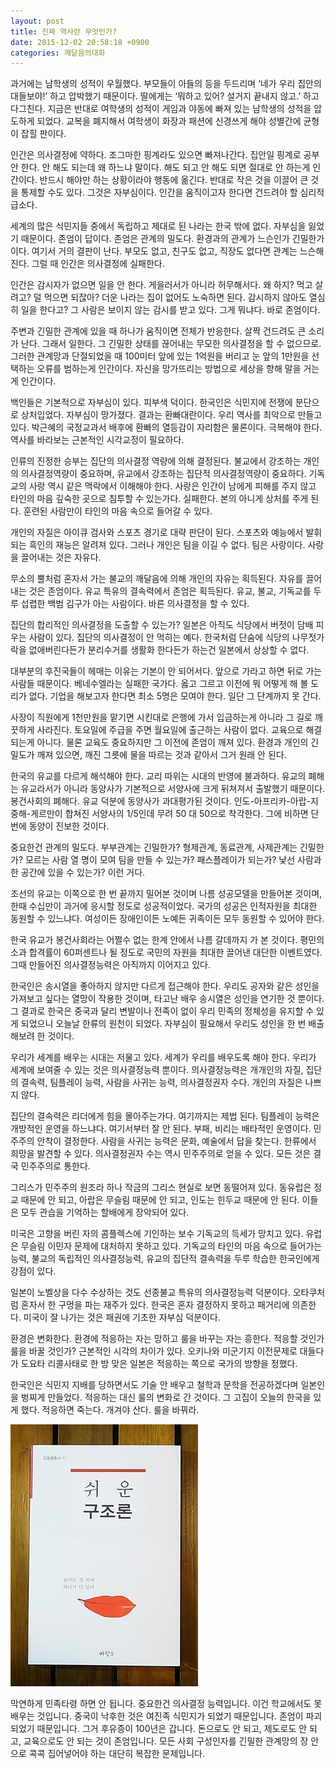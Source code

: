 ```yaml
---
layout: post
title: 진짜 역사란 무엇인가?
date: 2015-12-02 20:58:18 +0900
categories: 깨달음의대화
---
```

과거에는 남학생의 성적이 우월했다. 부모들이 아들의 등을 두드리며 ‘네가 우리 집안의 대들보야!’ 하고 압박했기 때문이다. 딸에게는 ‘뭐하고 있어? 설거지 끝내지 않고.’ 하고 다그친다. 지금은 반대로 여학생의 성적이 게임과 야동에 빠져 있는 남학생의 성적을 압도하게 되었다. 교복을 폐지해서 여학생이 화장과 패션에 신경쓰게 해야 성별간에 균형이 잡힐 판이다. 

  


인간은 의사결정에 약하다. 조그마한 핑계라도 있으면 빠져나간다. 집안일 핑계로 공부 안 한다. 안 해도 되는데 왜 하느냐 말이다. 해도 되고 안 해도 되면 절대로 안 하는게 인간이다. 반드시 해야만 하는 상황이라야 행동에 옮긴다. 반대로 작은 것을 이끌어 큰 것을 통제할 수도 있다. 그것은 자부심이다. 인간을 움직이고자 한다면 건드려야 할 심리적 급소다. 

  


세계의 많은 식민지들 중에서 독립하고 제대로 된 나라는 한국 밖에 없다. 자부심을 잃었기 때문이다. 존엄이 답이다. 존엄은 관계의 밀도다. 환경과의 관계가 느슨인가 긴밀한가이다. 여기서 거의 결판이 난다. 부모도 없고, 친구도 없고, 직장도 없다면 관계는 느슨해진다. 그럴 때 인간은 의사결정에 실패한다. 

  


인간은 감시자가 없으면 일을 안 한다. 게을러서가 아니라 허무해서다. 왜 하지? 먹고 살려고? 덜 먹으면 되잖아? 더운 나라는 집이 없어도 노숙하면 된다. 감시하지 않아도 열심히 일을 한다고? 그 사람은 보이지 않는 감시를 받고 있다. 그게 뭐냐다. 바로 존엄이다. 

  


주변과 긴밀한 관계에 있을 때 하나가 움직이면 전체가 반응한다. 살짝 건드려도 큰 소리가 난다. 그래서 일한다. 그 긴밀한 상태를 끊어내는 무모한 의사결정을 할 수 없으므로. 그러한 관계망과 단절되었을 때 100미터 앞에 있는 1억원을 버리고 눈 앞의 1만원을 선택하는 오류를 범하는게 인간이다. 자신을 망가뜨리는 방법으로 세상을 향해 말을 거는게 인간이다. 

  


백인들은 기본적으로 자부심이 있다. 피부색 덕이다. 한국인은 식민지에 전쟁에 분단으로 상처입었다. 자부심이 망가졌다. 결과는 환빠대란이다. 우리 역사를 최악으로 만들고 있다. 박근혜의 국정교과서 배후에 환빠의 열등감이 자리함은 물론이다. 극복해야 한다. 역사를 바라보는 근본적인 시각교정이 필요하다. 

  


인류의 진정한 승부는 집단의 의사결정 역량에 의해 결정된다. 불교에서 강조하는 개인의 의사결정역량이 중요하며, 유교에서 강조하는 집단적 의사결정역량이 중요하다. 기독교의 사랑 역시 같은 맥락에서 이해해야 한다. 사랑은 인간이 남에게 피해를 주지 않고 타인의 마음 깊숙한 곳으로 침투할 수 있는가다. 실패한다. 본의 아니게 상처를 주게 된다. 훈련된 사람만이 타인의 마음 속으로 들어갈 수 있다. 

  


개인의 자질은 아이큐 검사와 스포츠 경기로 대략 판단이 된다. 스포츠와 예능에서 발휘되는 흑인의 재능은 알려져 있다. 그러나 개인은 팀을 이길 수 없다. 팀은 사랑이다. 사랑을 끌어내는 것은 자유다. 

  


무소의 뿔처럼 혼자서 가는 불교의 깨달음에 의해 개인의 자유는 획득된다. 자유를 끌어내는 것은 존엄이다. 유교 특유의 결속력에서 존엄은 획득된다. 유교, 불교, 기독교를 두루 섭렵한 백범 김구가 아는 사람이다. 바른 의사결정을 할 수 있다. 

  


집단의 합리적인 의사결정을 도출할 수 있는가? 일본은 아직도 식당에서 버젓이 담배 피우는 사람이 있다. 집단의 의사결정이 안 먹히는 예다. 한국처럼 단숨에 식당의 나무젓가락을 없애버린다든가 분리수거를 생활화 한다든가 하는건 일본에서 상상할 수 없다. 

  


대부분의 후진국들이 헤매는 이유는 기본이 안 되어서다. 앞으로 가라고 하면 뒤로 가는 사람들 때문이다. 베네수엘라는 실패한 국가다. 옳고 그르고 이전에 뭐 어떻게 해 볼 도리가 없다. 기업을 해보고자 한다면 최소 5명은 모여야 한다. 일단 그 단계까지 못 간다. 

  


사장이 직원에게 1천만원을 맡기면 시킨대로 은행에 가서 입금하는게 아니라 그 길로 깨끗하게 사라진다. 토요일에 주급을 주면 월요일에 출근하는 사람이 없다. 교육으로 해결되는게 아니다. 물론 교육도 중요하지만 그 이전에 존엄이 깨져 있다. 환경과 개인의 긴밀도가 깨져 있으면, 깨진 그릇에 물을 따르는 것과 같아서 그거 원래 안 된다. 

  


한국의 유교를 다르게 해석해야 한다. 교리 따위는 시대의 반영에 불과하다. 유교의 폐해는 유교라서가 아니라 동양사가 기본적으로 서양사에 크게 뒤쳐져서 출발했기 때문이다. 봉건사회의 폐해다. 유교 덕분에 동양사가 과대평가된 것이다. 인도-아프리카-아랍-지중해-게르만이 합쳐진 서양사의 1/5인데 무려 50 대 50으로 착각한다. 그에 비하면 단번에 동양이 진보한 것이다. 

  


중요한건 관계의 밀도다. 부부관계는 긴밀한가? 형제관계, 동료관계, 사제관계는 긴밀한가? 모르는 사람 열 명이 모여 팀을 만들 수 있는가? 패스플레이가 되는가? 낯선 사람과 한 공간에 있을 수 있는가? 이런 거다. 

  


조선의 유교는 이쪽으로 한 번 끝까지 밀어본 것이며 나름 성공모델을 만들어본 것이며, 한때 수십만이 과거에 응시할 정도로 성공적이었다. 국가의 성공은 인적자원을 최대한 동원할 수 있느냐다. 여성이든 장애인이든 노예든 귀족이든 모두 동원할 수 있어야 한다. 

  


한국 유교가 봉건사회라는 어쩔수 없는 한계 안에서 나름 갈데까지 가 본 것이다. 평민의 소과 합격률이 60퍼센트나 될 정도로 국민의 자원을 최대한 끌어낸 대단한 이벤트였다. 그때 만들어진 의사결정능력은 아직까지 이어지고 있다. 

  


한국인은 송시열을 좋아하지 않지만 다르게 접근해야 한다. 우리도 공자와 같은 성인을 가져보고 싶다는 열망이 작용한 것이며, 타고난 배우 송시열은 성인을 연기한 것 뿐이다. 그 결과로 한국은 중국과 달리 변발이나 전족이 없이 우리 민족의 정체성을 유지할 수 있게 되었으니 오늘날 한류의 원천이 되었다. 자부심이 필요해서 우리도 성인을 한 번 배출해보려 한 것이다. 

  


우리가 세계를 배우는 시대는 저물고 있다. 세계가 우리를 배우도록 해야 한다. 우리가 세계에 보여줄 수 있는 것은 의사결정능력 뿐이다. 의사결정능력은 개개인의 자질, 집단의 결속력, 팀플레이 능력, 사람을 사귀는 능력, 의사결정권자 수다. 개인의 자질은 나쁘지 않다. 

  


집단의 결속력은 리더에게 힘을 몰아주는가다. 여기까지는 제법 된다. 팀플레이 능력은 개방적인 운영을 하느냐다. 여기서부터 잘 안 된다. 부패, 비리는 배타적인 운영이다. 민주주의 안착이 결정한다. 사람을 사귀는 능력은 문화, 예술에서 답을 찾는다. 한류에서 희망을 발견할 수 있다. 의사결정권자 수는 역시 민주주의로 얻을 수 있다. 모든 것은 결국 민주주의로 통한다. 

  


그리스가 민주주의 원조라 하나 작금의 그리스 현실로 보면 동떨어져 있다. 동유럽은 정교 때문에 안 되고, 아랍은 무슬림 때문에 안 되고, 인도는 힌두교 때문에 안 된다. 이들은 모두 관습을 기억하는 할배에게 장악되어 있다. 

  


미국은 고향을 버린 자의 콤플렉스에 기인하는 보수 기독교의 득세가 망치고 있다. 유럽은 무슬림 이민자 문제에 대처하지 못하고 있다. 기독교의 타인의 마음 속으로 들어가는 능력, 불교의 독립적인 의사결정능력, 유교의 집단적 결속력을 두루 학습한 한국인에게 강점이 있다. 

  


일본이 노벨상을 다수 수상하는 것도 선종불교 특유의 의사결정능력 덕분이다. 오타쿠처럼 혼자서 한 구멍을 파는 재주가 있다. 한국은 혼자 결정하지 못하고 패거리에 의존한다. 미국이 잘 나가는 것은 패권에 기초한 자부심 덕분이다. 

  


환경은 변화한다. 환경에 적응하는 자는 망하고 룰을 바꾸는 자는 흥한다. 적응할 것인가 룰을 바꿀 것인가? 근본적인 시각의 차이가 있다. 오키나와 미군기지 이전문제로 대들다가 도요타 리콜사태로 한 방 맞은 일본은 적응하는 쪽으로 국가의 방향을 정했다. 

  


한국인은 식민지 지배를 당하면서도 기술 안 배우고 철학과 문학을 전공하겠다며 일본인을 벙찌게 만들었다. 적응하는 대신 룰의 변화로 간 것이다. 그 고집이 오늘의 한국을 있게 했다. 적응하면 죽는다. 개겨야 산다. 룰을 바꿔라. 

  



 <img src="files/attach/images/198/435/644/DSC01488.JPG" alt="DSC01488.JPG" width="300" height="419" /> 

  


막연하게 민족타령 하면 안 됩니다. 중요한건 의사결정 능력입니다. 이건 학교에서도 못 배우는 것입니다. 중국이 낙후한 것은 여진족 식민지가 되었기 때문입니다. 존엄이 파괴되었기 때문입니다. 그거 후유증이 100년은 갑니다. 돈으로도 안 되고, 제도로도 안 되고, 교육으로도 안 되는 것이 존엄입니다. 모든 사회 구성인자를 긴밀한 관계망의 장 안으로 콕콕 집어넣어야 하는 대단히 복잡한 문제입니다.